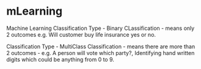 # mLearning
Machine Learning
Classification Type - Binary CLassification - means only 2 outcomes e.g. Will customer buy life insurance yes or no.

Classification Type - MultiClass Classification - means there are more than 2 outcomes - e.g. A person will vote which party?, Identifying hand written digits which could be anything from 0 to 9.
